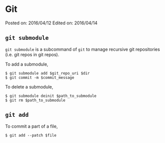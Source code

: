# Git

Posted on: 2016/04/12
Edited on: 2016/04/14


## `git submodule`

`git submodule` is a subcommand of `git` to manage recursive git repositories
(i.e. git repos in git repos).

To add a submodule,

```
$ git submodule add $git_repo_uri $dir
$ git commit -m $commit_message
```

To delete a submodule,

```
$ git submodule deinit $path_to_submodule
$ git rm $path_to_submodule
```


## `git add`

To commit a part of a file,

```
$ git add --patch $file
```
